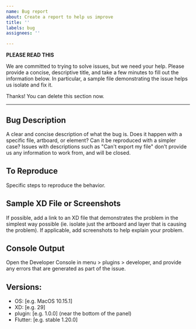 ```yaml
---
name: Bug report
about: Create a report to help us improve
title: ''
labels: bug
assignees: ''

---
```



**PLEASE READ THIS**

We are committed to trying to solve issues, but we need your help. Please provide a concise, descriptive title, and take a few minutes to fill out the information below. In particular, a sample file demonstrating the issue helps us isolate and fix it.

Thanks! You can delete this section now.



---



## Bug Description

A clear and concise description of what the bug is. Does it happen with a specific file, artboard, or element? Can it be reproduced with a simpler case? Issues with descriptions such as "Can't export my file" don't provide us any information to work from, and will be closed.

## To Reproduce

Specific steps to reproduce the behavior.

## Sample XD File or Screenshots

If possible, add a link to an XD file that demonstrates the problem in the simplest way possible (ie. isolate just the artboard and layer that is causing the problem). If applicable, add screenshots to help explain your problem.

## Console Output

Open the Developer Console in menu > plugins > developer, and provide any errors that are generated as part of the issue.

## Versions:

 - OS: [e.g. MacOS 10.15.1]
 - XD: [e.g. 29]
 - plugin: [e.g. 1.0.0] (near the bottom of the panel)
 - Flutter: [e.g. stable 1.20.0]
